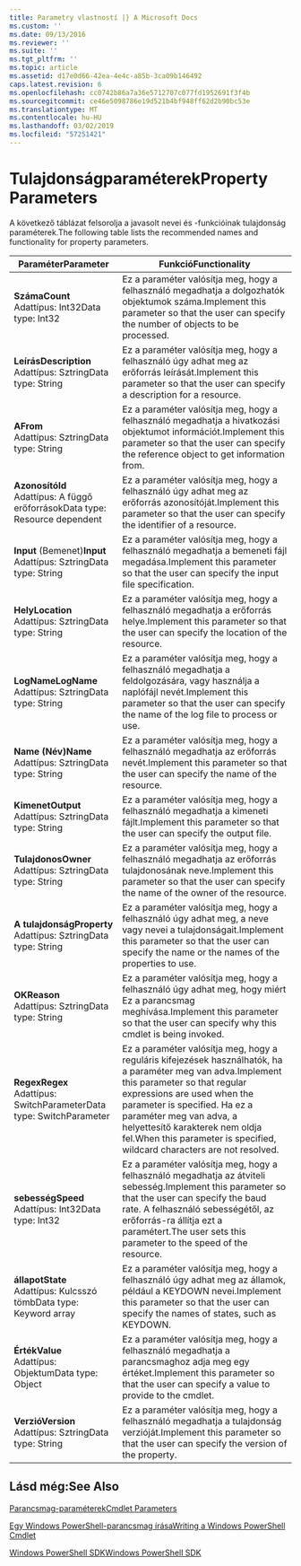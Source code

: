 ```yaml
---
title: Parametry vlastností |} A Microsoft Docs
ms.custom: ''
ms.date: 09/13/2016
ms.reviewer: ''
ms.suite: ''
ms.tgt_pltfrm: ''
ms.topic: article
ms.assetid: d17e0d66-42ea-4e4c-a85b-3ca09b146492
caps.latest.revision: 6
ms.openlocfilehash: cc0742b86a7a36e5712707c077fd1952691f3f4b
ms.sourcegitcommit: ce46e5098786e19d521b4bf948ff62d2b90bc53e
ms.translationtype: MT
ms.contentlocale: hu-HU
ms.lasthandoff: 03/02/2019
ms.locfileid: "57251421"
---
```

# <a name="property-parameters"></a><span data-ttu-id="96114-102">Tulajdonságparaméterek</span><span class="sxs-lookup"><span data-stu-id="96114-102">Property Parameters</span></span>

<span data-ttu-id="96114-103">A következő táblázat felsorolja a javasolt nevei és -funkcióinak tulajdonság paraméterek.</span><span class="sxs-lookup"><span data-stu-id="96114-103">The following table lists the recommended names and functionality for property parameters.</span></span>

|<span data-ttu-id="96114-104">Paraméter</span><span class="sxs-lookup"><span data-stu-id="96114-104">Parameter</span></span>|<span data-ttu-id="96114-105">Funkció</span><span class="sxs-lookup"><span data-stu-id="96114-105">Functionality</span></span>|
|---|---|
|<span data-ttu-id="96114-106">**Száma**</span><span class="sxs-lookup"><span data-stu-id="96114-106">**Count**</span></span><br><span data-ttu-id="96114-107">Adattípus: Int32</span><span class="sxs-lookup"><span data-stu-id="96114-107">Data type: Int32</span></span>|<span data-ttu-id="96114-108">Ez a paraméter valósítja meg, hogy a felhasználó megadhatja a dolgozhatók objektumok száma.</span><span class="sxs-lookup"><span data-stu-id="96114-108">Implement this parameter so that the user can specify the number of objects to be processed.</span></span>|
|<span data-ttu-id="96114-109">**Leírás**</span><span class="sxs-lookup"><span data-stu-id="96114-109">**Description**</span></span><br><span data-ttu-id="96114-110">Adattípus: Sztring</span><span class="sxs-lookup"><span data-stu-id="96114-110">Data type: String</span></span>|<span data-ttu-id="96114-111">Ez a paraméter valósítja meg, hogy a felhasználó úgy adhat meg az erőforrás leírását.</span><span class="sxs-lookup"><span data-stu-id="96114-111">Implement this parameter so that the user can specify a description for a resource.</span></span>|
|<span data-ttu-id="96114-112">**A**</span><span class="sxs-lookup"><span data-stu-id="96114-112">**From**</span></span><br><span data-ttu-id="96114-113">Adattípus: Sztring</span><span class="sxs-lookup"><span data-stu-id="96114-113">Data type: String</span></span>|<span data-ttu-id="96114-114">Ez a paraméter valósítja meg, hogy a felhasználó megadhatja a hivatkozási objektumot információt.</span><span class="sxs-lookup"><span data-stu-id="96114-114">Implement this parameter so that the user can specify the reference object to get information from.</span></span>|
|<span data-ttu-id="96114-115">**Azonosító**</span><span class="sxs-lookup"><span data-stu-id="96114-115">**Id**</span></span><br><span data-ttu-id="96114-116">Adattípus: A függő erőforrások</span><span class="sxs-lookup"><span data-stu-id="96114-116">Data type: Resource dependent</span></span>|<span data-ttu-id="96114-117">Ez a paraméter valósítja meg, hogy a felhasználó úgy adhat meg az erőforrás azonosítóját.</span><span class="sxs-lookup"><span data-stu-id="96114-117">Implement this parameter so that the user can specify the identifier of a resource.</span></span>|
|<span data-ttu-id="96114-118">**Input** (Bemenet)</span><span class="sxs-lookup"><span data-stu-id="96114-118">**Input**</span></span><br><span data-ttu-id="96114-119">Adattípus: Sztring</span><span class="sxs-lookup"><span data-stu-id="96114-119">Data type: String</span></span>|<span data-ttu-id="96114-120">Ez a paraméter valósítja meg, hogy a felhasználó megadhatja a bemeneti fájl megadása.</span><span class="sxs-lookup"><span data-stu-id="96114-120">Implement this parameter so that the user can specify the input file specification.</span></span>|
|<span data-ttu-id="96114-121">**Hely**</span><span class="sxs-lookup"><span data-stu-id="96114-121">**Location**</span></span><br><span data-ttu-id="96114-122">Adattípus: Sztring</span><span class="sxs-lookup"><span data-stu-id="96114-122">Data type: String</span></span>|<span data-ttu-id="96114-123">Ez a paraméter valósítja meg, hogy a felhasználó megadhatja a erőforrás helye.</span><span class="sxs-lookup"><span data-stu-id="96114-123">Implement this parameter so that the user can specify the location of the resource.</span></span>|
|<span data-ttu-id="96114-124">**LogName**</span><span class="sxs-lookup"><span data-stu-id="96114-124">**LogName**</span></span><br><span data-ttu-id="96114-125">Adattípus: Sztring</span><span class="sxs-lookup"><span data-stu-id="96114-125">Data type: String</span></span>|<span data-ttu-id="96114-126">Ez a paraméter valósítja meg, hogy a felhasználó megadhatja a feldolgozására, vagy használja a naplófájl nevét.</span><span class="sxs-lookup"><span data-stu-id="96114-126">Implement this parameter so that the user can specify the name of the log file to process or use.</span></span>|
|<span data-ttu-id="96114-127">**Name (Név)**</span><span class="sxs-lookup"><span data-stu-id="96114-127">**Name**</span></span><br><span data-ttu-id="96114-128">Adattípus: Sztring</span><span class="sxs-lookup"><span data-stu-id="96114-128">Data type: String</span></span>|<span data-ttu-id="96114-129">Ez a paraméter valósítja meg, hogy a felhasználó megadhatja az erőforrás nevét.</span><span class="sxs-lookup"><span data-stu-id="96114-129">Implement this parameter so that the user can specify the name of the resource.</span></span>|
|<span data-ttu-id="96114-130">**Kimenet**</span><span class="sxs-lookup"><span data-stu-id="96114-130">**Output**</span></span><br><span data-ttu-id="96114-131">Adattípus: Sztring</span><span class="sxs-lookup"><span data-stu-id="96114-131">Data type: String</span></span>|<span data-ttu-id="96114-132">Ez a paraméter valósítja meg, hogy a felhasználó megadhatja a kimeneti fájlt.</span><span class="sxs-lookup"><span data-stu-id="96114-132">Implement this parameter so that the user can specify the output file.</span></span>|
|<span data-ttu-id="96114-133">**Tulajdonos**</span><span class="sxs-lookup"><span data-stu-id="96114-133">**Owner**</span></span><br><span data-ttu-id="96114-134">Adattípus: Sztring</span><span class="sxs-lookup"><span data-stu-id="96114-134">Data type: String</span></span>|<span data-ttu-id="96114-135">Ez a paraméter valósítja meg, hogy a felhasználó megadhatja az erőforrás tulajdonosának neve.</span><span class="sxs-lookup"><span data-stu-id="96114-135">Implement this parameter so that the user can specify the name of the owner of the resource.</span></span>|
|<span data-ttu-id="96114-136">**A tulajdonság**</span><span class="sxs-lookup"><span data-stu-id="96114-136">**Property**</span></span><br><span data-ttu-id="96114-137">Adattípus: Sztring</span><span class="sxs-lookup"><span data-stu-id="96114-137">Data type: String</span></span>|<span data-ttu-id="96114-138">Ez a paraméter valósítja meg, hogy a felhasználó úgy adhat meg, a neve vagy nevei a tulajdonságait.</span><span class="sxs-lookup"><span data-stu-id="96114-138">Implement this parameter so that the user can specify the name or the names of the properties to use.</span></span>|
|<span data-ttu-id="96114-139">**OK**</span><span class="sxs-lookup"><span data-stu-id="96114-139">**Reason**</span></span><br><span data-ttu-id="96114-140">Adattípus: Sztring</span><span class="sxs-lookup"><span data-stu-id="96114-140">Data type: String</span></span>|<span data-ttu-id="96114-141">Ez a paraméter valósítja meg, hogy a felhasználó úgy adhat meg, hogy miért Ez a parancsmag meghívása.</span><span class="sxs-lookup"><span data-stu-id="96114-141">Implement this parameter so that the user can specify why this cmdlet is being invoked.</span></span>|
|<span data-ttu-id="96114-142">**Regex**</span><span class="sxs-lookup"><span data-stu-id="96114-142">**Regex**</span></span><br><span data-ttu-id="96114-143">Adattípus: SwitchParameter</span><span class="sxs-lookup"><span data-stu-id="96114-143">Data type: SwitchParameter</span></span>|<span data-ttu-id="96114-144">Ez a paraméter valósítja meg, hogy a reguláris kifejezések használhatók, ha a paraméter meg van adva.</span><span class="sxs-lookup"><span data-stu-id="96114-144">Implement this parameter so that regular expressions are used when the parameter is specified.</span></span> <span data-ttu-id="96114-145">Ha ez a paraméter meg van adva, a helyettesítő karakterek nem oldja fel.</span><span class="sxs-lookup"><span data-stu-id="96114-145">When this parameter is specified, wildcard characters are not resolved.</span></span>|
|<span data-ttu-id="96114-146">**sebesség**</span><span class="sxs-lookup"><span data-stu-id="96114-146">**Speed**</span></span><br><span data-ttu-id="96114-147">Adattípus: Int32</span><span class="sxs-lookup"><span data-stu-id="96114-147">Data type: Int32</span></span>|<span data-ttu-id="96114-148">Ez a paraméter valósítja meg, hogy a felhasználó megadhatja az átviteli sebesség.</span><span class="sxs-lookup"><span data-stu-id="96114-148">Implement this parameter so that the user can specify the baud rate.</span></span> <span data-ttu-id="96114-149">A felhasználó sebességétől, az erőforrás-ra állítja ezt a paramétert.</span><span class="sxs-lookup"><span data-stu-id="96114-149">The user sets this parameter to the speed of the resource.</span></span>|
|<span data-ttu-id="96114-150">**állapot**</span><span class="sxs-lookup"><span data-stu-id="96114-150">**State**</span></span><br><span data-ttu-id="96114-151">Adattípus: Kulcsszó tömb</span><span class="sxs-lookup"><span data-stu-id="96114-151">Data type: Keyword array</span></span>|<span data-ttu-id="96114-152">Ez a paraméter valósítja meg, hogy a felhasználó úgy adhat meg az államok, például a KEYDOWN nevei.</span><span class="sxs-lookup"><span data-stu-id="96114-152">Implement this parameter so that the user can specify the names of states, such as KEYDOWN.</span></span>|
|<span data-ttu-id="96114-153">**Érték**</span><span class="sxs-lookup"><span data-stu-id="96114-153">**Value**</span></span><br><span data-ttu-id="96114-154">Adattípus: Objektum</span><span class="sxs-lookup"><span data-stu-id="96114-154">Data type: Object</span></span>|<span data-ttu-id="96114-155">Ez a paraméter valósítja meg, hogy a felhasználó megadhatja a parancsmaghoz adja meg egy értéket.</span><span class="sxs-lookup"><span data-stu-id="96114-155">Implement this parameter so that the user can  specify a value to provide to the cmdlet.</span></span>|
|<span data-ttu-id="96114-156">**Verzió**</span><span class="sxs-lookup"><span data-stu-id="96114-156">**Version**</span></span><br><span data-ttu-id="96114-157">Adattípus: Sztring</span><span class="sxs-lookup"><span data-stu-id="96114-157">Data type: String</span></span>|<span data-ttu-id="96114-158">Ez a paraméter valósítja meg, hogy a felhasználó megadhatja a tulajdonság verzióját.</span><span class="sxs-lookup"><span data-stu-id="96114-158">Implement this parameter so that the user can specify the version of the property.</span></span>|

## <a name="see-also"></a><span data-ttu-id="96114-159">Lásd még:</span><span class="sxs-lookup"><span data-stu-id="96114-159">See Also</span></span>

[<span data-ttu-id="96114-160">Parancsmag-paraméterek</span><span class="sxs-lookup"><span data-stu-id="96114-160">Cmdlet Parameters</span></span>](./cmdlet-parameters.md)

[<span data-ttu-id="96114-161">Egy Windows PowerShell-parancsmag írása</span><span class="sxs-lookup"><span data-stu-id="96114-161">Writing a Windows PowerShell Cmdlet</span></span>](./writing-a-windows-powershell-cmdlet.md)

[<span data-ttu-id="96114-162">Windows PowerShell SDK</span><span class="sxs-lookup"><span data-stu-id="96114-162">Windows PowerShell SDK</span></span>](../windows-powershell-reference.md)
